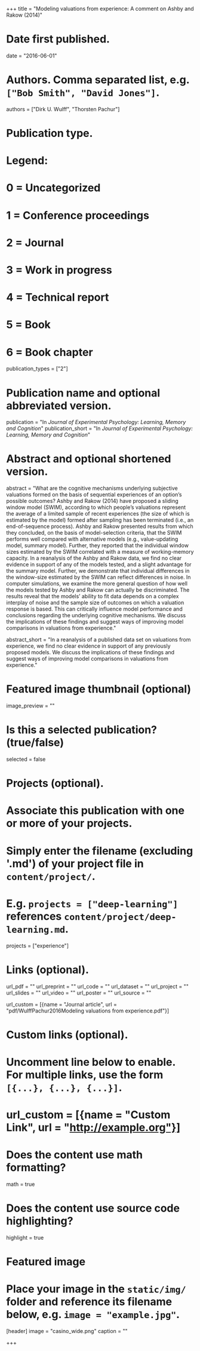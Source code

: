 +++
title = "Modeling valuations from experience: A comment on Ashby and Rakow (2014)"

# Date first published.
date = "2016-06-01"

# Authors. Comma separated list, e.g. `["Bob Smith", "David Jones"]`.
authors = ["Dirk U. Wulff", "Thorsten Pachur"]

# Publication type.
# Legend:
# 0 = Uncategorized
# 1 = Conference proceedings
# 2 = Journal
# 3 = Work in progress
# 4 = Technical report
# 5 = Book
# 6 = Book chapter
publication_types = ["2"]

# Publication name and optional abbreviated version.
publication = "In *Journal of Experimental Psychology: Learning, Memory and Cognition*"
publication_short = "In *Journal of Experimental Psychology: Learning, Memory and Cognition*"

# Abstract and optional shortened version.
abstract = "What are the cognitive mechanisms underlying subjective valuations formed on the basis of sequential experiences of an option’s possible outcomes? Ashby and Rakow (2014) have proposed a sliding window model (SWIM), according to which people’s valuations represent the average of a limited sample of recent experiences (the size of which is estimated by the model) formed after sampling has been terminated (i.e., an end-of-sequence process). Ashby and Rakow presented results from which they concluded, on the basis of model-selection criteria, that the SWIM performs well compared with alternative models (e.g., value-updating model, summary model). Further, they reported that the individual window sizes estimated by the SWIM correlated with a measure of working-memory capacity. In a reanalysis of the Ashby and Rakow data, we find no clear evidence in support of any of the models tested, and a slight advantage for the summary model. Further, we demonstrate that individual differences in the window-size estimated by the SWIM can reflect differences in noise. In computer simulations, we examine the more general question of how well the models tested by Ashby and Rakow can actually be discriminated. The results reveal that the models’ ability to fit data depends on a complex interplay of noise and the sample size of outcomes on which a valuation response is based. This can critically influence model performance and conclusions regarding the underlying cognitive mechanisms. We discuss the implications of these findings and suggest ways of improving model comparisons in valuations from experience."

abstract_short = "In a reanalysis of a published data set on valuations from experience, we find no clear evidence in support of any previously proposed models. We discuss the implications of these findings and suggest ways of improving model comparisons in valuations from experience."


# Featured image thumbnail (optional)
image_preview = ""

# Is this a selected publication? (true/false)
selected = false

# Projects (optional).
#   Associate this publication with one or more of your projects.
#   Simply enter the filename (excluding '.md') of your project file in `content/project/`.
#   E.g. `projects = ["deep-learning"]` references `content/project/deep-learning.md`.
projects = ["experience"]

# Links (optional).
url_pdf = ""
url_preprint = ""
url_code = ""
url_dataset = ""
url_project = ""
url_slides = ""
url_video = ""
url_poster = ""
url_source = ""

url_custom = [{name = "Journal article", url = "pdf/WulffPachur2016Modeling valuations from experience.pdf"}]

# Custom links (optional).
#   Uncomment line below to enable. For multiple links, use the form `[{...}, {...}, {...}]`.
# url_custom = [{name = "Custom Link", url = "http://example.org"}]

# Does the content use math formatting?
math = true

# Does the content use source code highlighting?
highlight = true

# Featured image
# Place your image in the `static/img/` folder and reference its filename below, e.g. `image = "example.jpg"`.
[header]
image = "casino_wide.png"
caption = ""

+++
